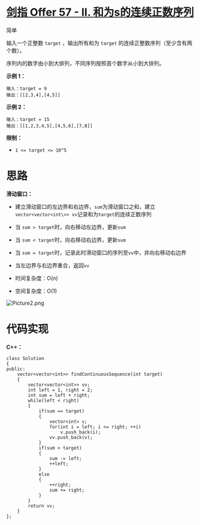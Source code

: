# [剑指 Offer 57 - II. 和为s的连续正数序列](https://leetcode.cn/problems/he-wei-sde-lian-xu-zheng-shu-xu-lie-lcof/)

简单



输入一个正整数 `target` ，输出所有和为 `target` 的连续正整数序列（至少含有两个数）。

序列内的数字由小到大排列，不同序列按照首个数字从小到大排列。

 

**示例 1：**

```
输入：target = 9
输出：[[2,3,4],[4,5]]
```

**示例 2：**

```
输入：target = 15
输出：[[1,2,3,4,5],[4,5,6],[7,8]]
```

 

**限制：**

- `1 <= target <= 10^5`



# 思路

**滑动窗口：**

- 建立滑动窗口的左边界和右边界，`sum`为滑动窗口之和，建立`vector<vector<int\>> vv`记录和为`target`的连续正数序列 
- 当 `sum > target`时，向右移动左边界，更新`sum`
- 当 `sum < target`时，向右移动右边界，更新`sum`
- 当  `sum = target`时，记录此时滑动窗口的序列至`vv`中，并向右移动右边界
- 当左边界与右边界重合，返回`vv`

- 时间复杂度：O(n)
- 空间复杂度：O(1)

![Picture2.png](https://angela-typora.oss-cn-guangzhou.aliyuncs.com/typora/1611495306-LsrxgS-Picture2.png)



# 代码实现

**C++：**

```
class Solution
{
public:
    vector<vector<int>> findContinuousSequence(int target)
    {
        vector<vector<int>> vv;
        int left = 1, right = 2;
        int sum = left + right;
        while(left < right)
        {
            if(sum == target)
            {
                vector<int> v;
                for(int i = left; i <= right; ++i)
                    v.push_back(i);
                vv.push_back(v);
            }
            if(sum > target)
            {
                sum -= left;
                ++left;
            }
            else
            {
                ++right;
                sum += right;
            }
        }
        return vv;
    }
};
```

